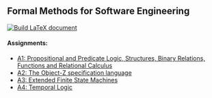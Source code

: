 ## Formal Methods for Software Engineering
[![Build LaTeX document](https://github.com/DukeNgn/Formal-Methods-for-Software-Engineering/actions/workflows/compile-latex.yml/badge.svg?branch=master)](https://github.com/DukeNgn/Formal-Methods-for-Software-Engineering/actions/workflows/compile-latex.yml)

#### Assignments:
+ [A1: Propositional and Predicate Logic, Structures, Binary Relations, Functions and Relational Calculus](./Assignment1)
+ [A2: The Object-Z specification language](./Assignment2)
+ [A3: Extended Finite State Machines](./Assignment3)
+ [A4: Temporal Logic](./Assignment4)

